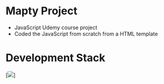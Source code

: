 # Mapty Project

- JavaScript Udemy course project
- Coded the JavaScript from scratch from a HTML template

# Development Stack

[![](https://api.github.com/repos/chrisMartinezDeveloper/mapty-course-project/stats/code_frequency&layout=compact&theme=gotham)]

